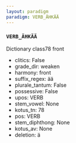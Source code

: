 ```yaml
---
layout: paradigm
paradigm: VERB_ÄHKÄÄ
---
```

### ` VERB_ÄHKÄÄ `

Dictionary class78 front
* clitics: False
* grade_dir: weaken
* harmony: front
* suffix_regex: ää
* plurale_tantum: False
* possessive: False
* upos: VERB
* stem_vowel: None
* kotus_tn: 78
* pos: VERB
* stem_diphthong: None
* kotus_av: None
* deletion: ä
